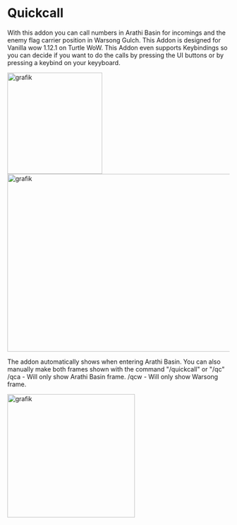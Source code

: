 # Quickcall
With this addon you can call numbers in Arathi Basin for incomings and the enemy flag carrier position in Warsong Gulch.
This Addon is designed for Vanilla wow 1.12.1 on Turtle WoW.
This Addon even supports Keybindings so you can decide if you want to do the calls by pressing the UI buttons or by pressing a keybind on your keyyboard.

<img width="215" height="229" alt="grafik" src="https://github.com/user-attachments/assets/7f586b0a-15ce-43d3-9ece-14fed156c6b3" />




<img width="786" height="402" alt="grafik" src="https://github.com/user-attachments/assets/c824de9d-65e2-4794-afdf-8202c4276f59" />


The addon automatically shows when entering Arathi Basin.
You can also manually make both frames shown with the command "/quickcall" or "/qc"
/qca - Will only show Arathi Basin frame.
/qcw - Will only show Warsong frame.

<img width="289" height="279" alt="grafik" src="https://github.com/user-attachments/assets/7abd23ed-164c-4edd-ae2f-5405b4c18d19" />
